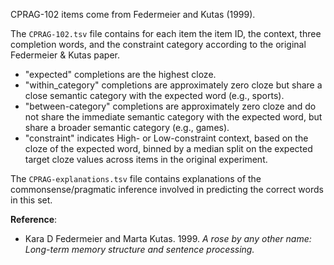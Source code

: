 CPRAG-102 items come from Federmeier and Kutas (1999).

The `CPRAG-102.tsv` file contains for each item the item ID, the context, three completion words, and the constraint category according to the original Federmeier & Kutas paper.

* "expected" completions are the highest cloze.
* "within_category" completions are approximately zero cloze but share a close semantic category with the expected word (e.g., sports).
* "between-category" completions are approximately zero cloze and do not share the immediate semantic category with the expected word, but share a broader semantic category (e.g., games).
* "constraint" indicates High- or Low-constraint context, based on the cloze of the expected word, binned by a median split on the expected target cloze values across items in the original experiment.

The `CPRAG-explanations.tsv` file contains explanations of the commonsense/pragmatic inference involved in predicting the correct words in this set.

**Reference**:
* Kara D Federmeier and Marta Kutas. 1999. *A rose by any other name: Long-term memory structure and sentence processing.*
